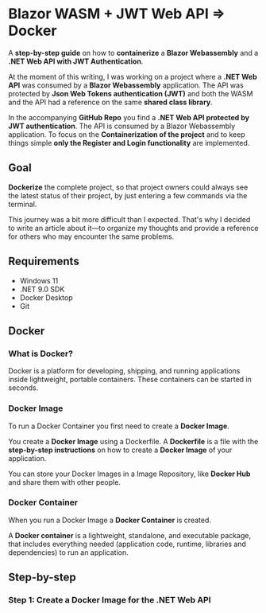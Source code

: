 # Blazor WASM + JWT Web API => Docker

A **step-by-step guide** on how to **containerize** a **Blazor Webassembly** and a **.NET Web API with JWT Authentication**.

At the moment of this writing, I was working on a project where a **.NET Web API** was consumed by a **Blazor Webassembly** application.
The API was protected by **Json Web Tokens authentication (JWT)** and both the WASM and the API had a reference on the same **shared class library**.

In the accompanying **GitHub Repo** you find a **.NET Web API protected by JWT authentication**. The API is consumed by a Blazor Webassembly application.
To focus on the **Containerization of the project** and to keep things simple **only the Register and Login functionality** are implemented. 

## Goal

**Dockerize** the complete project, so that project owners could always see the latest status of their project, 
by just entering a few commands via the terminal. 

This journey was a bit more difficult than I expected. That's why I decided to write an article about it—to organize my thoughts and provide a reference for others who may encounter the same problems.

## Requirements

- Windows 11
- .NET 9.0 SDK
- Docker Desktop
- Git

## Docker

### What is Docker?

Docker is a platform for developing, shipping, and running applications inside lightweight, portable containers.
These containers can be started in seconds.

### Docker Image

To run a Docker Container you first need to create a **Docker Image**. 

You create a **Docker Image** using a Dockerfile. A **Dockerfile** is a file with the **step-by-step instructions** on how to create a **Docker Image** of your application.

You can store your Docker Images in a Image Repository, like **Docker Hub** and share them with other people.

### Docker Container

When you run a Docker Image a **Docker Container** is created. 

A **Docker container** is a lightweight, standalone, and executable package,
that includes everything needed (application code, runtime, libraries and dependencies) to run an application. 

## Step-by-step

### Step 1: Create a Docker Image for the .NET Web API


 









